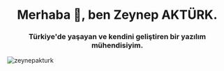 <h1 align="center" backgroundColor="blue" >Merhaba 👋, ben Zeynep AKTÜRK.</h1>
<h3 align="center">Türkiye'de yaşayan ve kendini geliştiren bir yazılım mühendisiyim.</h3>



<p align="left">
</p>


<p><img align="left" src="https://github-readme-stats.vercel.app/api/top-langs?username=zeynepakturk&show_icons=true&locale=tr&layout=compact" alt="zeynepakturk" /></p>



